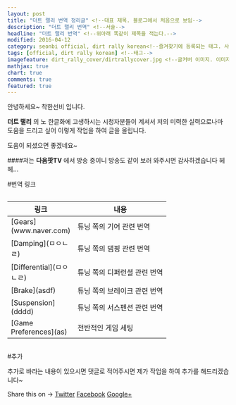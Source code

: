 ```yaml
---
layout: post
title: "더트 랠리 번역 정리글" <!--대표 제목. 블로그에서 처음으로 보임-->
description: "더트 랠리 번역" <!--서술-->
headline: "더트 랠리 번역" <!--위아래 똑같이 제목을 적는다.-->
modified: 2016-04-12 
category: seonbi official, dirt rally korean<!--즐겨찾기에 등록되는 태그. 사실상 메인 태그-->
tags: [official, dirt rally korean] <!--태그-->
imagefeature: dirt_rally_cover/dirtrallycover.jpg <!--글커버 이미지. 이미지 파일이 위치로 기본으로 설정되있음-->
mathjax: true
chart: true
comments: true
featured: true
---
```


안녕하세요~ 착한선비 입니다.

**더트 랠리** 의 노 한글화에 고생하시는 시청자분들이 계셔서 저의 미력한 실력으로나마 도움을 드리고 싶어 이렇게 작업을 하여 글을 올립니다.

도움이 되셨으면 좋겠네요~

####저는 **다음팟TV** 에서 방송 중이니 방송도 같이 보러 와주시면 감사하겠습니다 헤헤...

#번역 링크

<div class="row">
    <div class="large-12 columns">
        <table>
  <thead>
    <tr>
      <th width="100">링크</th>
      <th>내용</th>
    </tr>
  </thead>
  <tbody>
    <tr>
      <td>[Gears](www.naver.com)</td>
      <td>튜닝 쪽의 기어 관련 번역</td>
    </tr>
    <tr>
      <td>[Damping](ㅁㅇㄴㄹ)</td>
      <td>튜닝 쪽의 댐핑 관련 번역</td>
    </tr>
    <tr>
      <td>[Differential](ㅁㅇㄴㄹ)</td>
      <td>튜닝 쪽의 디퍼런셜 관련 번역</td>
    </tr>
    <tr>
      <td>[Brake](asdf)</td>
      <td>튜닝 쪽의 브레이크 관련 번역</td>
    </tr>
    <tr>
      <td>[Suspension](dddd)</td>
      <td>튜닝 쪽의 서스펜션 관련 번역</td>
    </tr>
    <tr>
      <td>[Game Preferences](as)</td>
      <td>전반적인 게임 세팅</td>
    </tr>
  </tbody>
</table>
    </div>
</div>

#추가

추가로 바라는 내용이 있으시면 댓글로 적어주시면 제가 작업을 하여 추가를 해드리겠습니다~


<div class="share-page">
    Share this on &rarr;
    <a href="https://twitter.com/intent/tweet?text={{ page.title }}&url={{ site.url }}{{ page.url }}&via={{ site.twitter_username }}&related={{ site.twitter_username }}" rel="nofollow" target="_blank" title="Share on Twitter">Twitter</a>
    <a href="https://facebook.com/sharer.php?u={{ site.url }}{{ page.url }}" rel="nofollow" target="_blank" title="Share on Facebook">Facebook</a>
    <a href="https://plus.google.com/share?url={{ site.url }}{{ page.url }}" rel="nofollow" target="_blank" title="Share on Google+">Google+</a>
</div>
<!-- 트위터,페이스북,구글 글 공유 수동 링크-->
